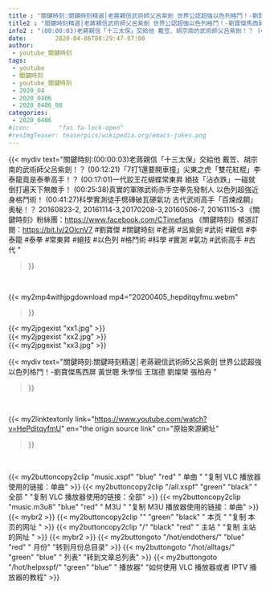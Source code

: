 ```yaml
---
title : "關鍵時刻:關鍵時刻精選│老蔣親信武術師父呂紫劍 世界公認超強以色列格鬥！-劉寶傑馬西屏 黃世聰  朱學恒 王瑞德  劉燦榮  張柏舟 "
title2 : "關鍵時刻精選│老蔣親信武術師父呂紫劍 世界公認超強以色列格鬥！-劉寶傑馬西屏 黃世聰  朱學恒 王瑞德  劉燦榮  張柏舟 "
info2 : "(00:00:03)老蔣親信「十三太保」交給他 戴笠、胡宗南的武術師父呂紫劍！？ (00:12:21)「7打1還要開車撞」尖東之虎「雙花紅棍」李泰龍竟是泰拳高手！？ (00:17:01)一代跤王花蝴蝶常東昇 絕技「沾衣跌」一碰就倒打遍天下無敵手！ (00:25:38)真實的軍隊武術赤手空拳先發制人 以色列超強近身格鬥術！ (00:41:27)科學實測徒手劈磚破瓦硬氣功 古代武術高手「百煉成鋼」奧秘！？  20160823-2, 20161114-3,20170208-3,20160506-7, 20161115-3  《關鍵時刻》粉絲團：https://www.facebook.com/CTimefans 《關鍵時刻》頻道訂閱：https://bit.ly/2OlcnV7  #劉寶傑 #關鍵時刻 #老蔣 #呂紫劍 #武術 #親信 #李泰龍 #泰拳 #常東昇 #絕技 #以色列 #格鬥術 #科學 #實測 #氣功 #武術高手 #古代 "
date:        2020-04-06T08:29:47-07:00
author:
 - youtube_關鍵時刻
tags:
 - youtube
 - 關鍵時刻
 - youtube_關鍵時刻
 - 2020_04
 - 2020_0406
 - 2020_0406_08
categories:
 - 2020_0406
#icon:        "fas fa-lock-open"
#resImgTeaser: teaserpics/wikipedia.org/emacs-jokes.png
---
```


{{< mydiv text="關鍵時刻:(00:00:03)老蔣親信「十三太保」交給他 戴笠、胡宗南的武術師父呂紫劍！？ (00:12:21)「7打1還要開車撞」尖東之虎「雙花紅棍」李泰龍竟是泰拳高手！？ (00:17:01)一代跤王花蝴蝶常東昇 絕技「沾衣跌」一碰就倒打遍天下無敵手！ (00:25:38)真實的軍隊武術赤手空拳先發制人 以色列超強近身格鬥術！ (00:41:27)科學實測徒手劈磚破瓦硬氣功 古代武術高手「百煉成鋼」奧秘！？  20160823-2, 20161114-3,20170208-3,20160506-7, 20161115-3  《關鍵時刻》粉絲團：https://www.facebook.com/CTimefans 《關鍵時刻》頻道訂閱：https://bit.ly/2OlcnV7  #劉寶傑 #關鍵時刻 #老蔣 #呂紫劍 #武術 #親信 #李泰龍 #泰拳 #常東昇 #絕技 #以色列 #格鬥術 #科學 #實測 #氣功 #武術高手 #古代 "
>}}
<br>


{{< my2mp4withjpgdownload mp4="20200405_hepditqyfmu.webm"
>}}

{{< my2jpgexist "xx1.jpg" >}}<br>
{{< my2jpgexist "xx2.jpg" >}}<br>
{{< my2jpgexist "xx3.jpg" >}}<br>



{{< mydiv text="關鍵時刻:關鍵時刻精選│老蔣親信武術師父呂紫劍 世界公認超強以色列格鬥！-劉寶傑馬西屏 黃世聰  朱學恒 王瑞德  劉燦榮  張柏舟 "
>}}
<br>

{{< my2linktextonly link="https://www.youtube.com/watch?v=HePditqyfmU"
en="the origin source link" cn="原始來源網址"
>}}


<br>

{{< my2buttoncopy2clip "music.xspf"        "blue"   "red"    " 单曲 "  "复制 VLC 播放器使用的链接：单曲" >}} {{< my2buttoncopy2clip "/all.xspf"         "green"  "black"  " 全部 "  "复制 VLC 播放器使用的链接：全部" >}} {{< my2buttoncopy2clip "music.m3u8"        "blue"   "red"    " M3U  "    "复制 M3U 播放器使用的链接：单曲" >}} {{< mybr2 >}} {{< my2buttoncopy2clip ""                  "green"  "black"  " 本页 "    "复制 本页的网址 " >}} {{< my2buttoncopy2clip "/"                 "black"  "red"    " 主站 "    "复制 主站的网址 " >}} {{< mybr2 >}} {{< my2buttongoto      "/hot/endothers/"   "blue"   "red"    " 月份"   "转到月份总目录" >}} {{< my2buttongoto      "/hot/alltags/"     "green"  "blue"   " 列表"   "转到文章总列表" >}} {{< my2buttongoto      "/hot/helpxspf/"    "green"  "blue"   " 播放器" "如何使用 VLC 播放器或者 IPTV 播放器的教程" >}} 
